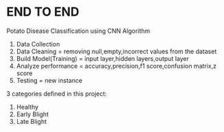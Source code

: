 # END TO END
Potato Disease Classification using CNN Algorithm
1. Data Collection 
2. Data Cleaning = removing null,empty,incorrect values from the dataset
3. Build Model(Training) = input layer,hidden layers,output layer
4. Analyze performance = accuracy,precision,f1 score,confusion matrix,z score
5. Testing = new instance

3 categories defined in this project:
1. Healthy
2. Early Blight
3. Late Blight
   
